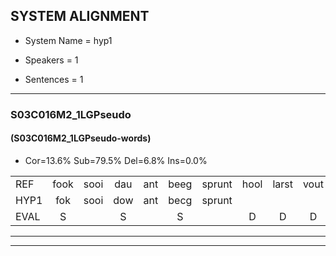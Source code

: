 
## SYSTEM ALIGNMENT

- System Name = hyp1

- Speakers = 1

- Sentences = 1

---

### S03C016M2_1LGPseudo

#### (S03C016M2_1LGPseudo-words)

- Cor=13.6%	Sub=79.5%	Del=6.8%	Ins=0.0%

|  |  |  |  |  |  |  |  |  |  |  |  |  |  |  |  |  |  |  |  |  |  |  |  |  |  |  |  |  |  |  |  |  |  |  |  |  |  |  |  |  |  |  |  |  |
|:--- |:---:|:---:|:---:|:---:|:---:|:---:|:---:|:---:|:---:|:---:|:---:|:---:|:---:|:---:|:---:|:---:|:---:|:---:|:---:|:---:|:---:|:---:|:---:|:---:|:---:|:---:|:---:|:---:|:---:|:---:|:---:|:---:|:---:|:---:|:---:|:---:|:---:|:---:|:---:|:---:|:---:|:---:|:---:|:---:|
| REF | fook | sooi | dau | ant | beeg | sprunt | hool | larst | vout | zwoei | fam | rachts | vaap | sprieuw | keng | swoers | swoers | doer | plirt | jien | blard | blard | guul | hoekt | neeuw | noork | vid | zans | * | leum | haans | spaai | * | sjalt | heik | sank | roen | frijk | eem | schard | grek | dron | snaaf | stuid |
| HYP1 | fok | sooi | dow | ant | becg | sprunt |  |  |  | gol | lat | fout | swoi | fan | geracht | faap | spreeuw | kem | s | soors | door | beleerd | blaguul | roept | mil | nork | griet | san | lem | lem | hans | spai | sjat | sjalt | hek | sunk | groen | frek | en | shert | gek | dron | snaaf | staat |
| EVAL | S |  | S |  | S |  | D | D | D | S | S | S | S | S | S | S | S | S | S | S | S | S | S | S | S | S | S | S | S | S | S | S | S |  | S | S | S | S | S | S | S |  |  | S |
---

---
